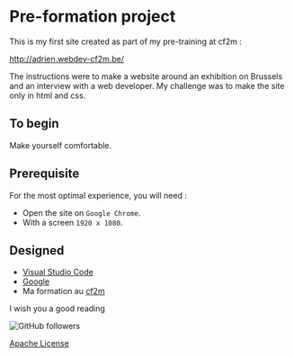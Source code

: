 # Pre-formation project
This is my first site created as part of my pre-training at cf2m :

http://adrien.webdev-cf2m.be/

The instructions were to make a website around an exhibition on Brussels and an interview with a web developer.
My challenge was to make the site only in html and css.

## To begin
Make yourself comfortable.

## Prerequisite
For the most optimal experience, you will need :
* Open the site on ``Google Chrome``.
* With a screen ``1920 x 1080``.

## Designed
  - [Visual Studio Code](https://code.visualstudio.com/) 
  - [Google](https://www.google.be/)
  - Ma formation au [cf2m](https://www.cf2m.be/)
  
 I wish you a good reading

![GitHub followers](https://img.shields.io/github/followers/mcdibou?color=4&style=social)

[Apache License](http://www.apache.org/licenses/LICENSE-2.0)
